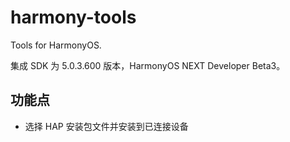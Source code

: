 # harmony-tools

Tools for HarmonyOS.

集成 SDK 为 5.0.3.600 版本，HarmonyOS NEXT Developer Beta3。

## 功能点

- 选择 HAP 安装包文件并安装到已连接设备
